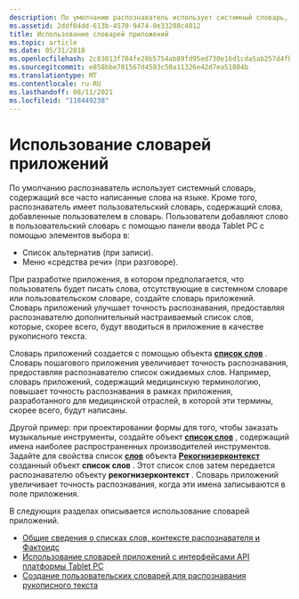 ```yaml
---
description: По умолчанию распознаватель использует системный словарь, содержащий все часто написанные слова на языке.
ms.assetid: 2ddf04dd-613b-4570-9474-0e33208c4012
title: Использование словарей приложений
ms.topic: article
ms.date: 05/31/2018
ms.openlocfilehash: 2c83013f704fe28b5754ab89fd95ed730e16d1cda5ab257d4fb411d0e7293347
ms.sourcegitcommit: e858bbe701567d4583c50a11326e42d7ea51804b
ms.translationtype: MT
ms.contentlocale: ru-RU
ms.lasthandoff: 08/11/2021
ms.locfileid: "118449238"
---
```

# <a name="using-application-dictionaries"></a>Использование словарей приложений

По умолчанию распознаватель использует системный словарь, содержащий все часто написанные слова на языке. Кроме того, распознаватель имеет пользовательский словарь, содержащий слова, добавленные пользователем в словарь. Пользователи добавляют слово в пользовательский словарь с помощью панели ввода Tablet PC с помощью элементов выбора в:

-   Список альтернатив (при записи).
-   Меню «средства речи» (при разговоре).

При разработке приложения, в котором предполагается, что пользователь будет писать слова, отсутствующие в системном словаре или пользовательском словаре, создайте словарь приложений. Словарь приложений улучшает точность распознавания, предоставляя распознавателю дополнительный настраиваемый список слов, которые, скорее всего, будут вводиться в приложение в качестве рукописного текста.

Словарь приложений создается с помощью объекта [**список слов**](inkwordlist-class.md) . Словарь пошагового приложения увеличивает точность распознавания, предоставляя распознавателю список ожидаемых слов. Например, словарь приложений, содержащий медицинскую терминологию, повышает точность распознавания в рамках приложения, разработанного для медицинской отраслей, в которой эти термины, скорее всего, будут написаны.

Другой пример: при проектировании формы для того, чтобы заказать музыкальные инструменты, создайте объект [**список слов**](inkwordlist-class.md) , содержащий имена наиболее распространенных производителей инструментов. Задайте для свойства список [**слов**](/windows/desktop/api/msinkaut/nf-msinkaut-iinkrecognizercontext-get_wordlist) объекта [**Рекогнизерконтекст**](inkrecognizercontext-class.md) созданный объект **список слов** . Этот список слов затем передается распознавателю объекту **рекогнизерконтекст** . Словарь приложений увеличивает точность распознавания, когда эти имена записываются в поле приложения.

В следующих разделах описывается использование словарей приложений.

-   [Общие сведения о списках слов, контексте распознавателя и Фактоидс](understanding-wordlists--the-recognizercontext--and-factoids.md)
-   [Использование словарей приложений с интерфейсами API платформы Tablet PC](using-application-dictionaries-with-the-tablet-pc-platform-apis.md)
-   [Создание пользовательских словарей для распознавания рукописного текста](creating-custom-dictionaries-for-handwriting-recognition-in-windows-7-and-windows-server-2008-r2.md)

 

 



